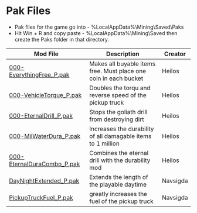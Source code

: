 # Pak Files
 - Pak files for the game go into - %LocalAppData%\Mining\Saved\Paks
 - Hit Win + R and copy paste - %LocalAppData%\Mining\Saved then create the Paks folder in that directory.

| Mod File  | Description | Creator |
| ------------- | ------------- | ------------- |
| [000-EverythingFree_P.pak](https://github.com/kaiheilos/Hydro/raw/master/Pak%20Mods/000-EverythingFree_P.pak)  | Makes all buyable items free. Must place one coin in each bucket  | Heilos |
| [000-VehicleTorque_P.pak](https://github.com/kaiheilos/Hydro/raw/master/Pak%20Mods/000-VehicleTorque_P.pak)  | Doubles the torqu and reverse speed of the pickup truck | Heilos |
| [000-EternalDrill_P.pak](https://github.com/kaiheilos/Hydro/raw/master/Pak%20Mods/000-EternalDrill_P.pak)  |  Stops the goliath drill from destroying dirt  | Heilos |
| [000-MilWaterDura_P.pak](https://github.com/kaiheilos/Hydro/raw/master/Pak%20Mods/000-MilWaterDura_P.pak)  | Increases the durability of all damagable items to 1 million  | Heilos |
| [000-EternalDuraCombo_P.pak](https://github.com/kaiheilos/Hydro/raw/master/Pak%20Mods/000-EternalDuraCombo_P.pak)  | Combines the eternal drill with the durability mod  | Heilos |
| [DayNightExtended_P.pak](https://github.com/kaiheilos/Hydro/raw/master/Pak%20Mods/DayNightExtended_P.pak)  | Extends the length of the playable daytime  | Navsigda |
| [PickupTruckFuel_P.pak](https://github.com/kaiheilos/Hydro/raw/master/Pak%20Mods/PickupTruckFuel_P.pak)  | greatly increases the fuel of the pickup truck  | Navsigda |
